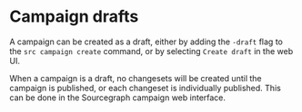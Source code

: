 # Campaign drafts

A campaign can be created as a draft, either by adding the `-draft` flag to the `src campaign create` command, or by selecting `Create draft` in the web UI. 

When a campaign is a draft, no changesets will be created until the campaign is published, or each changeset is individually published. This can be done in the Sourcegraph campaign web interface.
